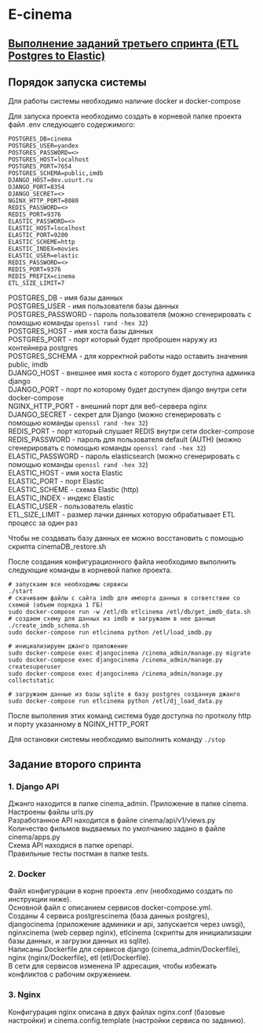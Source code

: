 # E-cinema
## [Выполнение заданий третьего спринта (ETL Postgres to Elastic)](postgres_to_es/README.md)

## Порядок запуска системы
Для работы системы необходимо наличие docker и docker-compose

Для запуска проекта необходимо создать в корневой папке проекта файл .env следующего содержимого:
```shell
POSTGRES_DB=cinema
POSTGRES_USER=yandex
POSTGRES_PASSWORD=<>
POSTGRES_HOST=localhost
POSTGRES_PORT=7654
POSTGRES_SCHEMA=public,imdb
DJANGO_HOST=dev.usurt.ru
DJANGO_PORT=8354
DJANGO_SECRET=<>
NGINX_HTTP_PORT=8080
REDIS_PASSWORD=<>
REDIS_PORT=9376
ELASTIC_PASSWORD=<>
ELASTIC_HOST=localhost
ELASTIC_PORT=9200
ELASTIC_SCHEME=http
ELASTIC_INDEX=movies
ELASTIC_USER=elastic
REDIS_PASSWORD=<>
REDIS_PORT=9376
REDIS_PREFIX=cinema
ETL_SIZE_LIMIT=7
```

POSTGRES_DB - имя базы данных  
POSTGRES_USER - имя пользователя базы данных  
POSTGRES_PASSWORD - пароль пользователя (можно сгенерировать с помощью команды ```openssl rand -hex 32```)  
POSTGRES_HOST - имя хоста базы данных  
POSTGRES_PORT - порт который будет проброшен наружу из контейнера postgres  
POSTGRES_SCHEMA - для корректной работы надо оставить значения public, imdb  
DJANGO_HOST - внешнее имя хоста с которого будет доступна админка django  
DJANGO_PORT - порт по которому будет доступен django внутри сети docker-compose  
NGINX_HTTP_PORT - внешний порт для веб-сервера nginx  
DJANGO_SECRET - секрет для Django (можно сгенерировать с помощью команды ```openssl rand -hex 32```)  
REDIS_PORT - порт который слушает REDIS внутри сети docker-compose
REDIS_PASSWORD - пароль для пользователя default (AUTH) (можно сгенерировать с помощью команды ```openssl rand -hex 32```)  
ELASTIC_PASSWORD - пароль elasticsearch (можно сгенерировать с помощью команды ```openssl rand -hex 32```)  
ELASTIC_HOST - имя хоста Elastic  
ELASTIC_PORT - порт Elastic  
ELASTIC_SCHEME - схема Elastic (http)  
ELASTIC_INDEX - индекс Elastic  
ELASTIC_USER - пользователь elastic  
ETL_SIZE_LIMIT - размер пачки данных которую обрабатывает ETL процесс за один раз  
  
Чтобы не создавать базу данных ее можно восстановить с помощью скрипта cinemaDB_restore.sh

После создания конфигурационного файла необходимо выполнить следующие команды в корневой папке проекта.
```shell
# запускаем все необходимы сервисы
./start
# скачиваем файлы с сайта imdb для импорта данных в сответствии со схемой (объем порядка 1 ГБ)
sudo docker-compose run -w /etl/db etlcinema /etl/db/get_imdb_data.sh
# создаем схему для данных из imdb и загружаем в нее данные
./create_imdb_schema.sh
sudo docker-compose run etlcinema python /etl/load_imdb.py

# инициализируем джанго приложение
sudo docker-compose exec djangocinema /cinema_admin/manage.py migrate
sudo docker-compose exec djangocinema /cinema_admin/manage.py createsuperuser
sudo docker-compose exec djangocinema /cinema_admin/manage.py collectstatic

# загружаем данные из базы sqlite в базу postgres созданную джанго
sudo docker-compose run etlcinema python /etl/dj_load_data.py
```

После выполения этих команд система буде доступна по протколу http и порту указанному в NGINX_HTTP_PORT  
  
Для остановки системы необходимо выполнить команду ```./stop```

## Задание второго спринта
### 1. Django API
Джанго находится в папке cinema_admin. Приложение в папке cinema.  
Настроены файлы urls.py  
Разработанное API находится в файле cinema/api/v1/views.py
Количество фильмов выдваемых по умолчанию задано в файле cinema/apps.py  
Схема API находися в папке openapi.  
Правильные тесты постман в папке tests.  

### 2. Docker
Файл конфигурации в корне проекта .env (необходимо создать по инструкции ниже).  
Основной файл c описанием сервисов docker-compose.yml.  
Созданы 4 сервиса postgrescinema (база данных postgres), djangocinema (приложение админики и api, запускается через uwsgi), nginxcinema (web сервер nginx), etlcinema (скрипты для инициализации базы данных, и загрузки данных из sqlite).  
Написаны Dockerfile для сервисов django (cinema_admin/Dockerfile), nginx (nginx/Dockerfile), etl (etl/Dockerfile).  
В сети для сервисов изменена IP адресация, чтобы избежать конфликтов с рабочим окружением.  

### 3. Nginx
Конфигурация nginx описана в двух файлах nginx.conf (базовые настройки) и cinema.config.template (настройки сервиса по заданию).  

